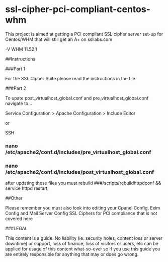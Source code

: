# ssl-cipher-pci-compliant-centos-whm
This project is aimed at getting a PCI compliant SSL cipher server set-up for Centos/WHM that will still get an A+ on ssllabs.com

-V WHM 11.52.1

##Instructions

###Part 1

For the SSL Cipher Suite please read the instructions in the file



###Part 2

To upate post_virtualhost_global.conf and pre_virtualhost_global.conf navigate to...

Service Configuration > Apache Configuration > Include Editor

or 

SSH 

### nano /etc/apache2/conf.d/includes/pre_virtualhost_global.conf
### nano /etc/apache2/conf.d/includes/post_virtualhost_global.conf

after updating these files you must rebuild
###/scripts/rebuildhttpdconf && service httpd restart;

##Other


Please remember you must also look into editing your Cpanel Config, Exim Config and Mail Server Config SSL Ciphers for PCI compliance that is not covered here


###LEGAL

This content is a guide. No liability (ie. security holes, content loss or server downtime) or support, loss of finance, loss of visitors or users, etc can be applied for usage of this content what-so-ever so if you use this guide you are entirely responsible for anything that may or does go wrong.

